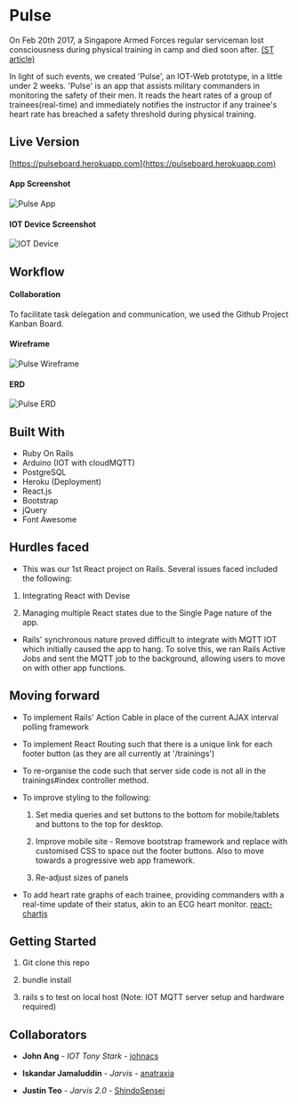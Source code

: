 # Pulse

On Feb 20th 2017, a Singapore Armed Forces regular serviceman lost consciousness during physical training in camp and died soon after.
[(ST article)](http://www.straitstimes.com/singapore/saf-regular-serviceman-died-on-monday-after-collapsing-during-his-own-physical-training-at)

In light of such events, we created 'Pulse', an IOT-Web prototype, in a little under 2 weeks. 'Pulse' is an app that assists military commanders in monitoring the safety of their men. It reads the heart rates of a group of trainees(real-time) and immediately notifies the instructor if any trainee's heart rate has breached a safety threshold during physical training.

## Live Version
 [https://pulseboard.herokuapp.com](https://pulseboard.herokuapp.com)

#### App Screenshot
![Pulse App](https://cloud.githubusercontent.com/assets/21160516/24758452/0b45d282-1b15-11e7-8e1c-fc80f474024e.png)

#### IOT Device Screenshot
![IOT Device](https://cloud.githubusercontent.com/assets/21160516/24758688/adf2fb72-1b15-11e7-8953-95420542873b.jpg)

## Workflow

#### Collaboration
To facilitate task delegation and communication, we used the Github Project Kanban Board.

#### Wireframe
![Pulse Wireframe](https://cloud.githubusercontent.com/assets/21160516/24757297/685aebdc-1b11-11e7-8b69-5c2d8dbedca5.jpg)

#### ERD
![Pulse ERD](https://cloud.githubusercontent.com/assets/21160516/24757509/0663a0da-1b12-11e7-99fa-ad14f3d7f8a4.jpg)

## Built With

* Ruby On Rails
* Arduino (IOT with cloudMQTT)
* PostgreSQL
* Heroku (Deployment)
* React.js
* Bootstrap
* jQuery
* Font Awesome

## Hurdles faced
* This was our 1st React project on Rails. Several issues faced included the following:

 1) Integrating React with Devise

 2) Managing multiple React states due to the Single Page nature of the app.

* Rails' synchronous nature proved difficult to integrate with MQTT IOT which initially caused the app to hang. To solve this, we ran Rails Active Jobs and sent the MQTT job to the background, allowing users to move on with other app functions.

## Moving forward
* To implement Rails' Action Cable in place of the current AJAX interval polling framework

* To implement React Routing such that there is a unique link for each footer button (as they are all currently at  '/trainings')

* To re-organise the code such that server side code is not all in the trainings#index controller method.

* To improve styling to the following:

  1) Set media queries and set buttons to the bottom for mobile/tablets and buttons to the top for desktop.

  2) Improve mobile site - Remove bootstrap framework and replace with customised CSS to space out the footer buttons. Also to move towards a progressive web app framework.

  3) Re-adjust sizes of panels

* To add heart rate graphs of each trainee, providing commanders with a real-time update of their status, akin to an ECG heart monitor. [react-chartjs](https://github.com/reactjs/react-chartjs)

## Getting Started
1) Git clone this repo

2) bundle install

3) rails s to test on local host (Note: IOT MQTT server setup and hardware required)

## Collaborators
* **John Ang** - *IOT Tony Stark* - [johnacs](https://github.com/johnacs)

* **Iskandar Jamaluddin** - *Jarvis* -
[anatraxia](https://github.com/anatraxia)

* **Justin Teo** - *Jarvis 2.0* -
[ShindoSensei](https://github.com/ShindoSensei)
